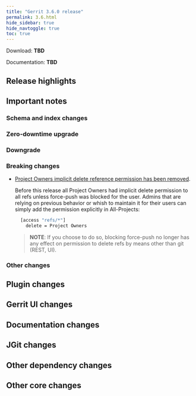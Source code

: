 ```yaml
---
title: "Gerrit 3.6.0 release"
permalink: 3.6.html
hide_sidebar: true
hide_navtoggle: true
toc: true
---
```


Download: **TBD**

Documentation: **TBD**

## Release highlights

## Important notes

### Schema and index changes

### Zero-downtime upgrade

### Downgrade

### Breaking changes

* [Project Owners implicit delete reference permission has been removed](https://gerrit-review.googlesource.com/c/gerrit/+/304054).

  Before this release all Project Owners had implicit delete permission to all refs
  unless force-push was blocked for the user.
  Admins that are relying on previous behavior or whish to maintain it for their users
  can simply add the permission explicitly in All-Projects:
  ```sh
    [access "refs/*"]
      delete = Project Owners
  ```
  > **NOTE**:  If you choose to do so, blocking force-push no longer has any effect
  > on permission to delete refs by means other than git (REST, UI).

### Other changes

## Plugin changes

## Gerrit UI changes

## Documentation changes

## JGit changes

## Other dependency changes

## Other core changes
